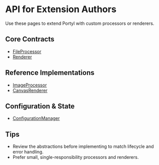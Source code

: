 # API for Extension Authors

Use these pages to extend Portyl with custom processors or renderers.

## Core Contracts
- [FileProcessor](/api/file-processor)
- [Renderer](/api/renderer)

## Reference Implementations
- [ImageProcessor](/api/image-processor)
- [CanvasRenderer](/api/canvas-renderer)

## Configuration & State
- [ConfigurationManager](/api/configuration-manager)

## Tips
- Review the abstractions before implementing to match lifecycle and error handling.
- Prefer small, single-responsibility processors and renderers.
